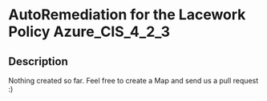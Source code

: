 # AutoRemediation for the Lacework Policy Azure_CIS_4_2_3

## Description
Nothing created so far. Feel free to create a Map and send us a pull request :)
